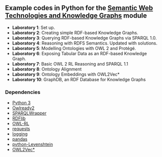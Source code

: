 ## Example codes in Python for the [Semantic Web Technologies and Knowledge Graphs](https://github.com/turing-knowledge-graphs/teaching/tree/main/city) module

- **Laboratory 1**: Set up.
- **Laboratory 2**: Creating simple RDF-based Knowledge Graphs.
- **Laboratory 3**: Querying RDF-based Knowledge Graphs via SPARQL 1.0.
- **Laboratory 4**: Reasoning with RDFS Semantics. Updated with solutions.
- **Laboratory 5**: Modelling Ontologies with OWL 2 and Protégé.
- **Laboratory 6**: Exposing Tabular Data as an RDF-based Knowledge Graph.
- **Laboratory 7**: Basic OWL 2 RL Reasoning and SPARQL 1.1
- **Laboratory 8**: Ontology Alignment
- **Laboratory 9**: Ontology Embeddings with OWL2Vec*
- **Laboratory 10**: GraphDB, an RDF Database for Knowledge Graphs

### Dependencies
- [Python 3](https://www.python.org/)
- [Owlready2](https://pypi.org/project/Owlready2/)
- [SPARQLWrapper](https://pypi.org/project/SPARQLWrapper/)
- [RDFlib](https://pypi.org/project/rdflib/)
- [OWL-RL](https://pypi.org/project/owlrl/5.2.1/)
- [requests](https://pypi.org/project/requests/)
- [logging](https://pypi.org/project/logging/)
- [pandas](https://pypi.org/project/pandas/)
- [python-Levenshtein](https://pypi.org/project/python-Levenshtein/)
- [OWL2Vec*](https://github.com/KRR-Oxford/OWL2Vec-Star)

